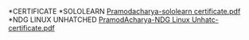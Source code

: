 *CERTIFICATE
*SOLOLEARN
[Pramodacharya-sololearn certificate.pdf](https://github.com/Pramodacharyaa/M1_MARCH_2022/files/8246374/Pramodacharya-sololearn.certificate.pdf)
*NDG LINUX UNHATCHED
[PramodAcharya-NDG Linux Unhatc-certificate.pdf](https://github.com/Pramodacharyaa/M1_MARCH_2022/files/8246383/PramodAcharya-NDG.Linux.Unhatc-certificate.pdf)
